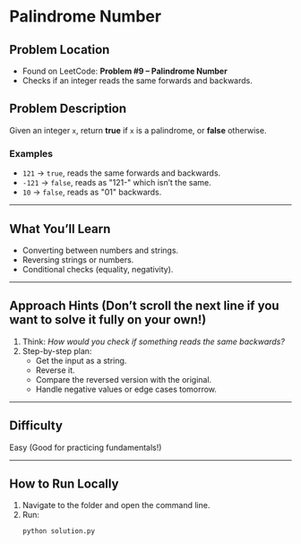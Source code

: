 # Palindrome Number

## Problem Location

- Found on LeetCode: **Problem #9 – Palindrome Number**
- Checks if an integer reads the same forwards and backwards.

## Problem Description

Given an integer `x`, return **true** if `x` is a palindrome, or **false** otherwise.

### Examples

- `121` → `true`, reads the same forwards and backwards.
- `-121` → `false`, reads as "121-" which isn’t the same.
- `10` → `false`, reads as "01" backwards.

---

## What You’ll Learn

- Converting between numbers and strings.
- Reversing strings or numbers.
- Conditional checks (equality, negativity).

---

## Approach Hints (Don’t scroll the next line if you want to solve it fully on your own!)

1. Think: _How would you check if something reads the same backwards?_
2. Step-by-step plan:
   - Get the input as a string.
   - Reverse it.
   - Compare the reversed version with the original.
   - Handle negative values or edge cases tomorrow.

---

## Difficulty

Easy (Good for practicing fundamentals!)

---

## How to Run Locally

1. Navigate to the folder and open the command line.
2. Run:
   ```bash
   python solution.py
   ```
